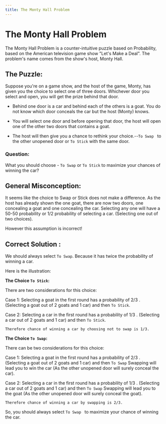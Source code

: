 ```yaml
---
title: The Monty Hall Problem
---
```



# The Monty Hall Problem

The Monty Hall Problem is a counter-intuitive puzzle based on Probability, based on the American television game show "Let's Make a Deal". The problem's name comes from the show's host, Monty Hall.

## The Puzzle:

Suppose you're on a game show, and the host of the game, Monty, has given you the choice to select one of three doors. Whichever door you select and open, you will get the prize behind that door.
 
* Behind one door is a car and behind each of the others is a goat. You do not know which door conceals the car but the host (Monty) knows.
 
* You will select one door and before opening that door, the host will open one of the other two doors that contains a goat.

* The host will then give you a chance to rethink your choice.--`To Swap ` to the other unopened door or `To Stick` with the same door.


### Question:

What you should choose - `To Swap` or  `To Stick` to maximize your chances of winning the car?

 
## General Misconception:

It seems like the choice to Swap or Stick does not make a difference. As the host has already shown the one goat, there are now two doors, one concealing a goat and one concealing the car. Selecting any one will have a 50-50 probability or 1/2 probability of selecting a car. (Selecting one out of two choices).

However this assumption is incorrect!

## Correct Solution :

We should always select `To Swap`. Because it has twice the probability of winning a car.

Here is the illustration:

**The Choice `To Stick`:**

There are two considerations for this choice:

Case 1: Selecting a goat in the first round has a probability of 2/3 . (Selecting a goat out of 2 goats and 1 car) and then `To Stick`. 

Case 2: Selecting a car in the first round has a probability of 1/3 . (Selecting a car out of 2 goats and 1 car) and then `To Stick`. 

```Therefore chance of winning a car by choosing not to swap is 1/3.```

**The Choice `To Swap`:**

There can be two considerations for this choice:

Case 1: Selecting a goat in the first round has a probability of 2/3 . (Selecting a goat out of 2 goats and 1 car) and then `To Swap`
Swapping will lead you to win the car (As the other unopened door will surely conceal the car).

Case 2: Selecting a car in the first round has a probability of 1/3 . (Selecting a car out of 2 goats and 1 car) and then `To Swap` 
Swapping will lead you to the goat (As the other unopened door will surely conceal the goat).

```Therefore chance of winning a car by swapping is 2/3.```

So, you should always select `To Swap ` to maximize your chance of winning the car.

  

